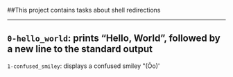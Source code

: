 ##This project contains tasks about shell redirections
***
`0-hello_world`: prints “Hello, World”, followed by a new line to the standard output
---
`1-confused_smiley`: displays a confused smiley "(Ôo)'
